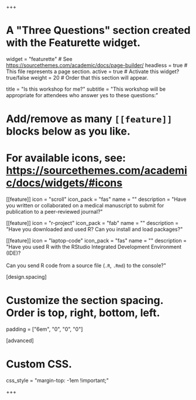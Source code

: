 +++
# A "Three Questions" section created with the Featurette widget.
widget = "featurette"  # See https://sourcethemes.com/academic/docs/page-builder/
headless = true  # This file represents a page section.
active = true  # Activate this widget? true/false
weight = 20  # Order that this section will appear.

title = "Is this workshop for me?"
subtitle = "This workshop will be appropriate for attendees who answer yes to these questions:"

# Add/remove as many `[[feature]]` blocks below as you like.
# 
# For available icons, see: https://sourcethemes.com/academic/docs/widgets/#icons

[[feature]]
  icon = "scroll"
  icon_pack = "fas"
  name = ""
  description = "Have you written or collaborated on a medical manuscript to submit for publication to a peer-reviewed journal?"
  
[[feature]]
  icon = "r-project"
  icon_pack = "fab"
  name = ""
  description = "Have you downloaded and used R? Can you install and load packages?" 
  
[[feature]]
  icon = "laptop-code"
  icon_pack = "fas"
  name = ""
  description = "Have you used R with the RStudio Integrated Development Environment (IDE)? <br><br>Can you send R code from a source file (`.R`, `.Rmd`) to the console?"
  
[design.spacing]
  # Customize the section spacing. Order is top, right, bottom, left.
  padding = ["6em", "0", "0", "0"]

[advanced]
  # Custom CSS. 
  css_style = "margin-top: -1em !important;"

+++
